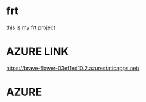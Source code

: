 # frt
this is my frt project
# AZURE LINK
https://brave-flower-03ef1ed10.2.azurestaticapps.net/

# AZURE 
